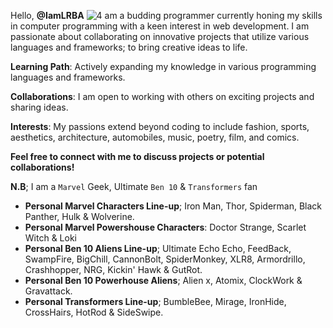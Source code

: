 Hello, **@IamLRBA**
![4](https://github.com/user-attachments/assets/e3bc621b-1e70-46ee-ad74-48840fb90541)
am a budding programmer currently honing my skills in computer programming with a keen interest in web development. I am passionate about collaborating on innovative projects that utilize various languages and frameworks; to bring creative ideas to life.

**Learning Path**: Actively expanding my knowledge in various programming languages and frameworks.

**Collaborations**: I am open to working with others on exciting projects and sharing ideas.

**Interests**: My passions extend beyond coding to include fashion, sports, aesthetics, architecture, automobiles, music, poetry, film, and comics.

**Feel free to connect with me to discuss projects or potential collaborations!**

**N.B**; I am a `Marvel` Geek, Ultimate `Ben 10` & `Transformers` fan
- **Personal Marvel Characters Line-up**; Iron Man, Thor, Spiderman, Black Panther, Hulk & Wolverine.
- **Personal Marvel Powershouse Characters**: Doctor Strange, Scarlet Witch & Loki
- **Personal Ben 10 Aliens Line-up**; Ultimate Echo Echo, FeedBack, SwampFire, BigChill, CannonBolt, SpiderMonkey, XLR8, Armordrillo, Crashhopper, NRG, Kickin' Hawk & GutRot.
- **Personal Ben 10 Powerhouse Aliens**; Alien x, Atomix, ClockWork & Gravattack.
- **Personal Transformers Line-up**; BumbleBee, Mirage, IronHide, CrossHairs, HotRod & SideSwipe.

<!---
IamLRBA/IamLRBA is a ✨ special ✨ repository because its `README.md` (this file) appears on your GitHub profile.
You can click the Preview link to take a look at your changes.
--->

